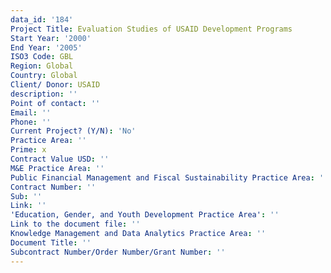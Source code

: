 ```yaml
---
data_id: '184'
Project Title: Evaluation Studies of USAID Development Programs
Start Year: '2000'
End Year: '2005'
ISO3 Code: GBL
Region: Global
Country: Global
Client/ Donor: USAID
description: ''
Point of contact: ''
Email: ''
Phone: ''
Current Project? (Y/N): 'No'
Practice Area: ''
Prime: x
Contract Value USD: ''
M&E Practice Area: ''
Public Financial Management and Fiscal Sustainability Practice Area: ''
Contract Number: ''
Sub: ''
Link: ''
'Education, Gender, and Youth Development Practice Area': ''
Link to the document file: ''
Knowledge Management and Data Analytics Practice Area: ''
Document Title: ''
Subcontract Number/Order Number/Grant Number: ''
---
```

